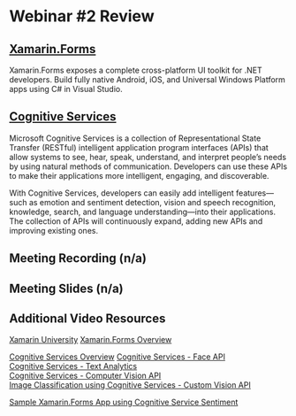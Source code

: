 # Webinar #2 Review

## [Xamarin.Forms](https://developer.xamarin.com/samples/xamarin-forms/all/)
Xamarin.Forms exposes a complete cross-platform UI toolkit for .NET developers. Build fully native Android, iOS, and Universal Windows Platform apps using C# in Visual Studio.

## [Cognitive Services](https://docs.microsoft.com/en-us/azure/cognitive-services/)
Microsoft Cognitive Services is a collection of Representational State Transfer (RESTful) intelligent application program interfaces (APIs) that allow systems to see, hear, speak, understand, and interpret people’s needs by using natural methods of communication. Developers can use these APIs to make their applications more intelligent, engaging, and discoverable.

With Cognitive Services, developers can easily add intelligent features—such as emotion and sentiment detection, vision and speech recognition, knowledge, search, and language understanding—into their applications. The collection of APIs will continuously expand, adding new APIs and improving existing ones.

## Meeting Recording (n/a)
## Meeting Slides (n/a)

## Additional Video Resources
[Xamarin University](https://university.xamarin.com/classes/track/xamarin-forms)
[Xamarin.Forms Overview](https://www.udemy.com/xamarin-forms-course/)

[Cognitive Services Overview](https://www.pluralsight.com/courses/microsoft-cognitive-services-machine-learning)
[Cognitive Services - Face API](https://aischool.microsoft.com/en-us/services/learning-paths/cognitive-services-face-api)<br>
[Cognitive Services - Text Analytics](https://aischool.microsoft.com/en-us/services/learning-paths/cognitive-services-text-analytics) <br>
[Cognitive Services - Computer Vision API](https://aischool.microsoft.com/en-us/services/learning-paths/cognitive-services-face-api)<br>
[Image Classification using Cognitive Services - Custom Vision API](https://aischool.microsoft.com/en-us/services/learning-paths/image-classification-using-cognitive-services)

[Sample Xamarin.Forms App using Cognitive Service Sentiment](https://github.com/jCho23/MobileAzureDevDays)
